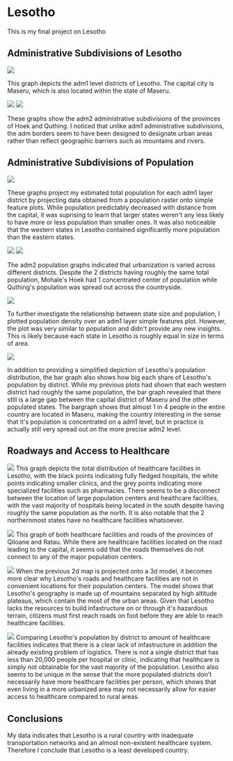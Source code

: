 # Lesotho

This is my final project on Lesotho

## Administrative Subdivisions of Lesotho

![](Project1.png)

This graph depicts the adm1 level districts of Lesotho. The capital city is Maseru, which is also located within the state of Maseru.

![](Hoek.png) 
![](Quthing.png)

These graphs show the adm2 administrative subdivisions of the provinces of Hoek and Quthing. I noticed that unlike adm1 administrative subdivisions, the adm borders seem to have been designed to designate urban areas rather than reflect geographic barriers such as mountains and rivers.

## Administrative Subdivisions of Population

![](adm1poptotals.png)

These graphs project my estimated total population for each adm1 layer district by projecting data obtained from a population raster onto simple feature plots. While population predictably decreased with distance from the capital, it was suprising to learn that larger states weren't any less likely to have more or less population than smaller ones. It was also noticeable that the western states in Lesotho contained significantly more population than the eastern states. 

![](Hoekpopmap.png)
![](QuthingPopMap.png)

The adm2 population graphs indicated that urbanization is varied across different districts. Despite the 2 districts having roughly the same total population, Mohale's Hoek had 1 concentrated center of population while Quthing's population was spread out across the countryside.

![](DensityPlot.png)

To further investigate the relationship between state size and population, I plotted population density over an adm1 layer simple features plot. However, the plot was very similar to population and didn't provide any new insights. This is likely because each state in Lesotho is roughly equal in size in terms of area.

![](barplot.png)

In addition to providing a simplified depiction of Lesotho's population distribution, the bar graph also shows how big each share of Lesotho's population by district. While my previous plots had shown that each western district had roughly the same population, the bar graph revealed that there still is a large gap between the capital district of Maseru and the other populated states. The bargraph shows that almost 1 in 4 people in the entire country are located in Maseru, making the country interesting in the sense that it's population is concentrated on a adm1 level, but in practice is actually still very spread out on the more precise adm2 level.



## Roadways and Access to Healthcare 

![](totalhealthcare.png)
This graph depicts the total distribution of healthcare facilities in Lesotho, with the black points indicating fully fledged hospitals, the white points indicating smaller clinics, and the grey points indicating more specialized facilities such as pharmacies. There seems to be a disconnect between the location of large population centers and healthcare facilities, with the vast majority of hospitals being located in the south despite having roughly the same population as the north. It is also notable that the 2 northernmost states have no healthcare facilities whatsoever. 

![](3.png)
This graph of both healthcare facilities and roads of the provinces of Qiloane and Ratau. While there are healthcare facilities located on the road leading to the capital, it seems odd that the roads themselves do not connect to any of the major population centers. 

![](4.png)
When the previous 2d map is projected onto a 3d model, it becomes more clear why Lesotho's roads and healthcare facilities are not in convenient locations for their population centers. The model shows that Lesotho's geography is made up of mountains separated by high altitude plateaus, which contain the most of the urban areas. Given that Lesotho lacks the resources to build infastructure on or through it's hazardous terrain, citizens must first reach roads on foot before they are able to reach healthcare facilities. 

![](table.png)
Comparing Lesotho's population by district to amount of healthcare facilities indicates that there is a clear lack of infastructure in addition the already existing problem of logistics. There is not a single district that has less than 20,000 people per hospital or clinic, indicating that healthcare is simply not obtainable for the vast majority of the population. Lesotho also seems to be unique in the sense that the more populated districts don't necessarily have more healthcare facilities per person, which shows that even living in a more urbanized area may not necessarily allow for easier access to healthcare compared to rural areas.

## Conclusions

My data indicates that Lesotho is a rural country with inadequate transportation networks and an almost non-existent healthcare system. Therefore I conclude that Lesotho is a least developed country.


